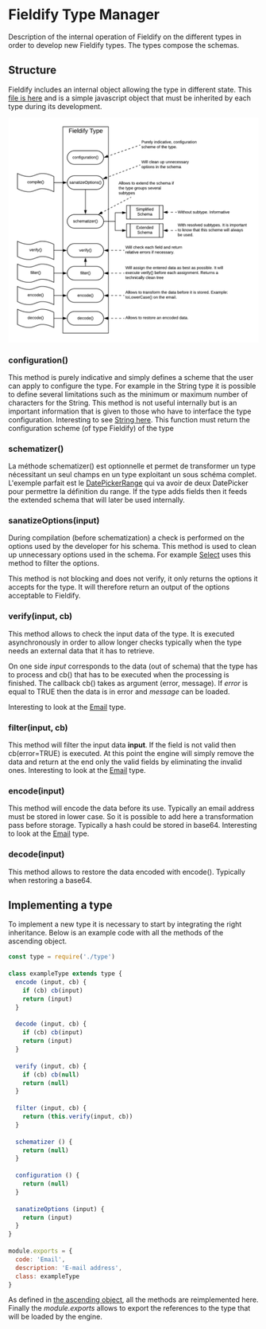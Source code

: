 # Fieldify Type Manager

Description of the internal operation of Fieldify on the different types in order to develop new Fieldify types. The types compose the schemas.

## Structure

Fieldify includes an internal object allowing the type in different state. This [file is here](./type.js) and is a simple javascript object that must be inherited by each type during its development. 

![Design of the Schema](../../data/type-work.png)

### configuration()

This method is purely indicative and simply defines a scheme that the user can apply to configure the type. For example in the String type it is possible to define several limitations such as the minimum or maximum number of characters for the String. This method is not useful internally but is an important information that is given to those who have to interface the type configuration. Interesting to see [String here](./String.js). This function must return the configuration scheme (of type Fieldify) of the type

### schematizer()

La méthode schematizer() est optionnelle et permet de transformer un type nécessitant un seul champs en un type exploitant un sous schéma complet. L'exemple parfait est le [DatePickerRange](./DatePickerRange.js) qui va avoir de deux DatePicker pour permettre la définition du range. If the type adds fields then it feeds the extended schema that will later be used internally. 

### sanatizeOptions(input)

During compilation (before schematization) a check is performed on the options used by the developer for his schema. This method is used to clean up unnecessary options used in the schema. For example [Select](./Select.js) uses this method to filter the options. 

This method is not blocking and does not verify, it only returns the options it accepts for the type. It will therefore return an output of the options acceptable to Fieldify.


### verify(input, cb)

This method allows to check the input data of the type. It is executed asynchronously in order to allow longer checks typically when the type needs an external data that it has to retrieve. 

On one side *input* corresponds to the data (out of schema) that the type has to process and cb() that has to be executed when the processing is finished. The callback cb() takes as argument (error, message). If *error* is equal to TRUE then the data is in error and *message* can be loaded. 

Interesting to look at the [Email](./Email.js) type.

### filter(input, cb)

This method will filter the input data **input**. If the field is not valid then cb(error=TRUE) is executed. At this point the engine will simply remove the data and return at the end only the valid fields by eliminating the invalid ones. Interesting to look at the [Email](./Email.js) type.

### encode(input)

This method will encode the data before its use. Typically an email address must be stored in lower case. So it is possible to add here a transformation pass before storage. Typically a hash could be stored in base64. Interesting to look at the [Email](./Email.js) type.

### decode(input)

This method allows to restore the data encoded with encode(). Typically when restoring a base64. 

## Implementing a type

To implement a new type it is necessary to start by integrating the right inheritance. Below is an example code with all the methods of the ascending object. 

```js
const type = require('./type')

class exampleType extends type {
  encode (input, cb) {
    if (cb) cb(input)
    return (input)
  }

  decode (input, cb) {
    if (cb) cb(input)
    return (input)
  }

  verify (input, cb) {
    if (cb) cb(null)
    return (null)
  }

  filter (input, cb) {
    return (this.verify(input, cb))
  }

  schematizer () {
    return (null)
  }

  configuration () {
    return (null)
  }

  sanatizeOptions (input) {
    return (input)
  }
}

module.exports = {
  code: 'Email',
  description: 'E-mail address',
  class: exampleType
}
```

As defined in [the ascending object](./type.js), all the methods are reimplemented here. Finally the *module.exports* allows to export the references to the type that will be loaded by the engine.
